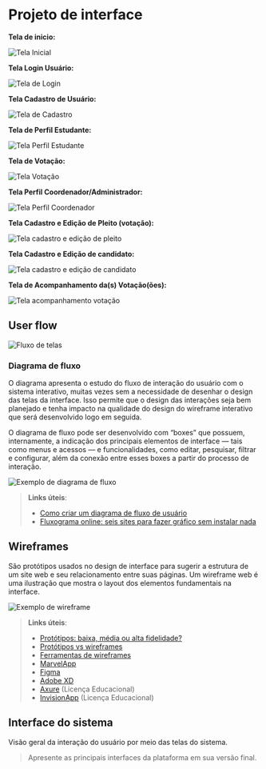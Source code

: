 
# Projeto de interface

**Tela de inicio:**

![Tela Inicial](images/tela_inicio.PNG)

**Tela Login Usuário:**

![Tela de Login](images/tela_login.PNG)

**Tela Cadastro de Usuário:**

![Tela de Cadastro](images/tela_cadastro_usuario.PNG)

**Tela de Perfil Estudante:**

![Tela Perfil Estudante](images/tela_perfil_usuario_comum.PNG)

**Tela de Votação:**

![Tela Votação](images/tela_votacao.PNG)

**Tela Perfil Coordenador/Administrador:**

![Tela Perfil Coordenador](images/tela_perfil_coordenador.PNG)

**Tela Cadastro e Edição de Pleito (votação):**

![Tela cadastro e edição de pleito](images/tela_cadastro_pleito.PNG)

**Tela Cadastro e Edição de candidato:**

![Tela cadastro e edição de candidato](images/tela_cadastro_candidato.PNG)

**Tela de Acompanhamento da(s) Votação(ões):**

![Tela acompanhamento votação](docs/images/tela_acompanhamento_votacao.PNG)

 ## User flow

![Fluxo de telas](images/wireframes_e_fluxo_de_telas_eurna.PNG)


### Diagrama de fluxo

O diagrama apresenta o estudo do fluxo de interação do usuário com o sistema interativo, muitas vezes sem a necessidade de desenhar o design das telas da interface. Isso permite que o design das interações seja bem planejado e tenha impacto na qualidade do design do wireframe interativo que será desenvolvido logo em seguida.

O diagrama de fluxo pode ser desenvolvido com “boxes” que possuem, internamente, a indicação dos principais elementos de interface — tais como menus e acessos — e funcionalidades, como editar, pesquisar, filtrar e configurar, além da conexão entre esses boxes a partir do processo de interação.

![Exemplo de diagrama de fluxo](images/diagrama_fluxo.jpg)

> **Links úteis**:
> - [Como criar um diagrama de fluxo de usuário](https://www.lucidchart.com/blog/how-to-make-a-user-flow-diagram)
> - [Fluxograma online: seis sites para fazer gráfico sem instalar nada](https://www.techtudo.com.br/listas/2019/03/fluxograma-online-seis-sites-para-fazer-grafico-sem-instalar-nada.ghtml)

## Wireframes

São protótipos usados no design de interface para sugerir a estrutura de um site web e seu relacionamento entre suas páginas. Um wireframe web é uma ilustração que mostra o layout dos elementos fundamentais na interface.

![Exemplo de wireframe](images/wireframe.png)
 
> **Links úteis**:
> - [Protótipos: baixa, média ou alta fidelidade?](https://medium.com/ladies-that-ux-br/prot%C3%B3tipos-baixa-m%C3%A9dia-ou-alta-fidelidade-71d897559135)
> - [Protótipos vs wireframes](https://www.nngroup.com/videos/prototypes-vs-wireframes-ux-projects/)
> - [Ferramentas de wireframes](https://rockcontent.com/blog/wireframes/)
> - [MarvelApp](https://marvelapp.com/developers/documentation/tutorials/)
> - [Figma](https://www.figma.com/)
> - [Adobe XD](https://www.adobe.com/br/products/xd.html#scroll)
> - [Axure](https://www.axure.com/edu) (Licença Educacional)
> - [InvisionApp](https://www.invisionapp.com/) (Licença Educacional)


## Interface do sistema

Visão geral da interação do usuário por meio das telas do sistema. 

> Apresente as principais interfaces da plataforma em sua versão final.

